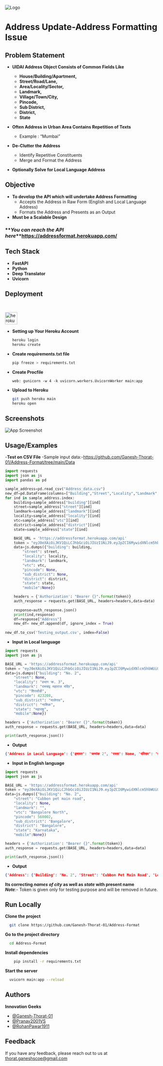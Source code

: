 
![Logo](https://i.pinimg.com/originals/aa/34/53/aa34538b884a1103e9cf82bbd52cfad7.jpg)


# Address Update-Address Formatting Issue


## Problem Statement
- **UIDAI Address Object Consists of Common Fields Like**
    - **House/Building/Apartment,**
    - **Street/Road/Lane,**
    - **Area/Locality/Sector,**
    - **Landmark,** 
    - **Village/Town/City,** 
    - **Pincode,** 
    - **Sub District,** 
    - **District,**
    - **State**

- **Often  Address  in  Urban  Area  Contains  Repetition  of Texts**
    - Example : “Mumbai”
- **De-Clutter the Address**
    - Identify Repetitive Constituents
    - Merge and Format the Address
- **Optionally Solve for Local Language Address**

## Objective
- **To develop  the  API  which  will  undertake  Address Formatting**
    - Accepts  the  Address  in  Raw  Form  (English  and Local Language Address)
    - Formats the Address and Presents as an Output
- **Must be a Scalable Design**

### **_You can reach the API here_**https://addressformat.herokuapp.com/


## Tech Stack

- **FastAPI**
- **Python**
- **Deep Translator**
- **Uvicorn**
## Deployment 
<br>
<p align="left"> <a href="https://heroku.com" target="_blank"> <img src="https://www.vectorlogo.zone/logos/heroku/heroku-icon.svg" alt="heroku" width="40" height="40"/> </a> </p>

- **Setting up Your Heroku Account**
    ```bash
    heroku login
    heroku create
    ```
- **Create requirements.txt file**
    ```bash
    pip freeze > requirements.txt
    ```
- **Create Procfile**
    ```
    web: gunicorn -w 4 -k uvicorn.workers.UvicornWorker main:app
    ```
- **Upload to Heroku**
    ```bash
    git push heroku main
    heroku open
    ```



## Screenshots

![App Screenshot](https://via.placeholder.com/468x300?text=App+Screenshot+Here)


## Usage/Examples
-**Test on CSV File**
-Sample input data:-https://github.com/Ganesh-Thorat-01/Address-Format/tree/main/Data
```python
import requests
import json as js
import pandas as pd

sample_address=pd.read_csv("Address_data.csv")
new_df=pd.DataFrame(columns=["Building","Street","Locality","Landmark","VTC","Sub-District","District","State","Pincode","Mobile"])
for ind in sample_address.index:
    building=sample_address["building"][ind]
    street=sample_address["street"][ind]
    landmark=sample_address["landmark"][ind]
    locality=sample_address["locality"][ind]
    vtc=sample_address["vtc"][ind]
    district=sample_address["district"][ind]
    state=sample_address["state"][ind]

    BASE_URL = 'https://addressformat.herokuapp.com/api'
    token = "eyJ0eXAiOiJKV1QiLCJhbGciOiJIUzI1NiJ9.eyJpZCI6MywidXNlcm5hbWUiOiJ0ZXN0dXNlciIsInBhc3N3b3JkX2hhc2giOiIkMmIkMTIkSURCVEo5S3FQd3JCaUxlQWJqMDMyZW5WSko2Q1NUeDV3OWRuUEIuaUd0RGp0SzNRZnhvQTYifQ.WNZwRK4CQBmasD6eUzY1PrPoQWnyP3pb5CE12593LAE"
    data=js.dumps({"building": building,
        "street": street,
        "locality": locality,
        "landmark": landmark,
        "vtc": vtc,
        "pincode": None,
        "sub_district": None,
        "district": district,
        "state": state,
        "mobile":None})

    headers = {'Authorization': "Bearer {}".format(token)}
    auth_response = requests.get(BASE_URL, headers=headers,data=data)
    
    response=auth_response.json()
    print(ind,response)
    df=response["Address"]
    new_df= new_df.append(df, ignore_index = True)
    
new_df.to_csv('Testing_output.csv', index=False)

```

- **Input in Local language**

```python
import requests
import json as js

BASE_URL = 'https://addressformat.herokuapp.com/api'
token = "eyJ0eXAiOiJKV1QiLCJhbGciOiJIUzI1NiJ9.eyJpZCI6MywidXNlcm5hbWUiOiJ0ZXN0dXNlciIsInBhc3N3b3JkX2hhc2giOiIkMmIkMTIkSURCVEo5S3FQd3JCaUxlQWJqMDMyZW5WSko2Q1NUeDV3OWRuUEIuaUd0RGp0SzNRZnhvQTYifQ.WNZwRK4CQBmasD6eUzY1PrPoQWnyP3pb5CE12593LAE"
data=js.dumps({"building": "No. 2",
    "street": None,
    "locality": "प्रभाग क्र. 3",
    "landmark": "रामचंद्र महाराज मंदिर",
    "vtc": "शिरसोंडी",
    "pincode": 423208,
    "sub_district": "मालेगाव",
    "district": "नाशिक",
    "state": "महाराष्ट्र",
    "mobile":None})

headers = {'Authorization': "Bearer {}".format(token)}
auth_response = requests.get(BASE_URL, headers=headers,data=data)

print(auth_response.json())
```
- **Output**
```json
{'Address in Local Language': {'इमारत': 'क्रमांक 2', 'रस्ता': None, 'परिसर': 'प्रभाग क्रमांक 3', 'लँडमार्क': 'रामचंद्र महाराज मंदिर', 'शहर': 'शिरसोंडी', 'उप जिल्हा': 'मालेगाव', 'जिल्हा': 'नाशिक', 'राज्य': 'महाराष्ट्र', 'पिन कोड': '423208 ', 'मोबाईल': None}, 'Address in English': {'Building': 'No. 2', 'Street': None, 'Locality': 'Division No. 3', 'Landmark': 'Ramchandra Maharaj Temple', 'VTC': 'Shirsondi', 'Sub-District': 'Malegaon', 'District': 'Nashik', 'State': 'Maharashtra', 'Pincode': '423208 ', 'Mobile': None}}

```
- **Input in English language**
```python
import requests
import json as js

BASE_URL = 'https://addressformat.herokuapp.com/api'
token = "eyJ0eXAiOiJKV1QiLCJhbGciOiJIUzI1NiJ9.eyJpZCI6MywidXNlcm5hbWUiOiJ0ZXN0dXNlciIsInBhc3N3b3JkX2hhc2giOiIkMmIkMTIkSURCVEo5S3FQd3JCaUxlQWJqMDMyZW5WSko2Q1NUeDV3OWRuUEIuaUd0RGp0SzNRZnhvQTYifQ.WNZwRK4CQBmasD6eUzY1PrPoQWnyP3pb5CE12593LAE"
data=js.dumps({"building": "No. 2",
    "street": "Cubbon pet main road",
    "locality": None,
    "landmark": "",
    "vtc": "Bangalore North",
    "pincode": 560002,
    "sub_district": "Bangalore",
    "district": "Bangalore",
    "state": "Karnataka",
    "mobile":None})

headers = {'Authorization': "Bearer {}".format(token)}
auth_response = requests.get(BASE_URL, headers=headers,data=data)

print(auth_response.json())
```
- **Output**
```json
{'Address': {'Building': 'No. 2', 'Street': 'Cubbon Pet Main Road', 'Locality': None, 'Landmark': None, 'VTC': 'Bengaluru North', 'Sub-District': 'Bengaluru', 'District': None, 'State': 'Karnataka', 'Pincode': '560002 ', 'Mobile': None}}
```
**Its correcting _names of city_ as well as _state_ with present name**<br>
**_Note_**:- Token is given only for testing purpose and will be removed in future.
## Run Locally

**Clone the project**

```bash
  git clone https://github.com/Ganesh-Thorat-01/Address-Format
```

**Go to the project directory**

```bash
  cd Address-Format
```

**Install dependencies**

```bash
    pip install -r requirements.txt
```

**Start the server**

```bash
  uvicorn main:app --reload
```


## Authors
**Innovation Geeks**
- [@Ganesh-Thorat-01](https://github.com/Ganesh-Thorat-01)
- [@Pranav2001VS](https://github.com/Pranav2001VS)
- [@RohanPawar1911](https://github.com/RohanPawar1911)

## Feedback

If you have any feedback, please reach out to us at thorat.ganeshscoe@gmail.com

